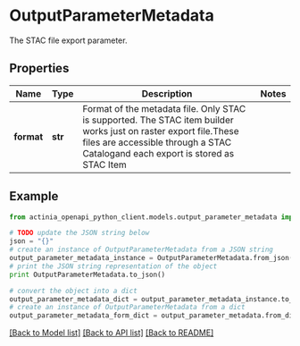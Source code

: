 # OutputParameterMetadata

The STAC file export parameter.

## Properties
Name | Type | Description | Notes
------------ | ------------- | ------------- | -------------
**format** | **str** | Format of the metadata file. Only STAC is supported. The STAC item builder works just on raster export file.These files are accessible through a STAC Catalogand each export is stored as STAC Item | 

## Example

```python
from actinia_openapi_python_client.models.output_parameter_metadata import OutputParameterMetadata

# TODO update the JSON string below
json = "{}"
# create an instance of OutputParameterMetadata from a JSON string
output_parameter_metadata_instance = OutputParameterMetadata.from_json(json)
# print the JSON string representation of the object
print OutputParameterMetadata.to_json()

# convert the object into a dict
output_parameter_metadata_dict = output_parameter_metadata_instance.to_dict()
# create an instance of OutputParameterMetadata from a dict
output_parameter_metadata_form_dict = output_parameter_metadata.from_dict(output_parameter_metadata_dict)
```
[[Back to Model list]](../README.md#documentation-for-models) [[Back to API list]](../README.md#documentation-for-api-endpoints) [[Back to README]](../README.md)


